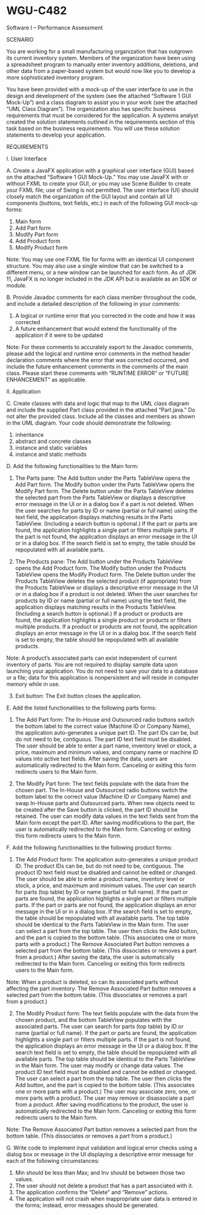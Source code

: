 # WGU-C482
Software I – Performance Assessment


SCENARIO

You are working for a small manufacturing organization that has outgrown its current inventory system. Members of the organization have been using a spreadsheet program to manually enter inventory additions, deletions, and other data from a paper-based system but would now like you to develop a more sophisticated inventory program.

You have been provided with a mock-up of the user interface to use in the design and development of the system (see the attached “Software 1 GUI Mock-Up”) and a class diagram to assist you in your work (see the attached “UML Class Diagram”). The organization also has specific business requirements that must be considered for the application. A systems analyst created the solution statements outlined in the requirements section of this task based on the business requirements. You will use these solution statements to develop your application.

REQUIREMENTS

I.  User Interface

A.  Create a JavaFX application with a graphical user interface (GUI) based on the attached “Software 1 GUI Mock-Up.” You may use JavaFX with or without FXML to create your GUI, or you may use Scene Builder to create your FXML file; use of Swing is not permitted. The user interface (UI) should closely match the organization of the GUI layout and contain all UI components (buttons, text fields, etc.) in each of the following GUI mock-up forms:
  1.  Main form
  2.  Add Part form
  3.  Modify Part form
  4.  Add Product form
  5.  Modify Product form

Note: You may use one FXML file for forms with an identical UI component structure. You may also use a single window that can be switched to a different menu, or a new window can be launched for each form. As of JDK 11, JavaFX is no longer included in the JDK API but is available as an SDK or module.

B.  Provide Javadoc comments for each class member throughout the code, and include a detailed description of the following in your comments:
  1. A logical or runtime error that you corrected in the code and how it was corrected
  2. A future enhancement that would extend the functionality of the application if it were to be updated

Note: For these comments to accurately export to the Javadoc comments, please add the logical and runtime error comments in the method header declaration comments where the error that was corrected occurred, and include the future enhancement comments in the comments of the main class. Please start these comments with “RUNTIME ERROR” or “FUTURE ENHANCEMENT” as applicable.


II.  Application

C.  Create classes with data and logic that map to the UML class diagram and include the supplied Part class provided in the attached “Part.java.” Do not alter the provided class. Include all the classes and members as shown in the UML diagram. Your code should demonstrate the following:
  1.   inheritance
  2.  abstract and concrete classes
  3.  instance and static variables
  4.   instance and static methods

D.  Add the following functionalities to the Main form:

1.  The Parts pane: The Add button under the Parts TableView opens the Add Part form. The Modify button under the Parts TableView opens the Modify Part form. The Delete button under the Parts TableView deletes the selected part from the Parts TableView or displays a descriptive error message in the UI or in a dialog box if a part is not deleted. When the user searches for parts by ID or name (partial or full name) using the text field, the application displays matching results in the Parts TableView. (Including a search button is optional.) If the part or parts are found, the application highlights a single part or filters multiple parts. If the part is not found, the application displays an error message in the UI or in a dialog box. If the search field is set to empty, the table should be repopulated with all available parts.

2.  The Products pane: The Add button under the Products TableView opens the Add Product form. The Modify button under the Products TableView opens the Modify Product form. The Delete button under the Products TableView deletes the selected product (if appropriate) from the Products TableView or displays a descriptive error message in the UI or in a dialog box if a product is not deleted. When the user searches for products by ID or name (partial or full name) using the text field, the application displays matching results in the Products TableView. (Including a search button is optional.) If a product or products are found, the application highlights a single product or products or filters multiple products. If a product or products are not found, the application displays an error message in the UI or in a dialog box. If the search field is set to empty, the table should be repopulated with all available products.

Note: A product’s associated parts can exist independent of current inventory of parts. You are not required to display sample data upon launching your application. You do not need to save your data to a database or a file; data for this application is nonpersistent and will reside in computer memory while in use.

3.  Exit button: The Exit button closes the application.

E.  Add the listed functionalities to the following parts forms:
1.  The Add Part form: The In-House and Outsourced radio buttons switch the bottom label to the correct value (Machine ID or Company Name), the application auto-generates a unique part ID. The part IDs can be, but do not need to be, contiguous. The part ID text field must be disabled. The user should be able to enter a part name, inventory level or stock, a price, maximum and minimum values, and company name or machine ID values into active text fields. After saving the data, users are automatically redirected to the Main form. Canceling or exiting this form redirects users to the Main form.

2.  The Modify Part form: The text fields populate with the data from the chosen part. The In-House and Outsourced radio buttons switch the bottom label to the correct value (Machine ID or Company Name) and swap In-House parts and Outsourced parts. When new objects need to be created after the Save button is clicked, the part ID should be retained. The user can modify data values in the text fields sent from the Main form except the part ID. After saving modifications to the part, the user is automatically redirected to the Main form. Canceling or exiting this form redirects users to the Main form.

F.  Add the following functionalities to the following product forms:
1.  The Add Product form: The application auto-generates a unique product ID. The product IDs can be, but do not need to be, contiguous. The product ID text field must be disabled and cannot be edited or changed. The user should be able to enter a product name, inventory level or stock, a price, and maximum and minimum values. The user can search for parts (top table) by ID or name (partial or full name). If the part or parts are found, the application highlights a single part or filters multiple parts. If the part or parts are not found, the application displays an error message in the UI or in a dialog box. If the search field is set to empty, the table should be repopulated with all available parts. The top table should be identical to the Parts TableView in the Main form. The user can select a part from the top table. The user then clicks the Add button, and the part is copied to the bottom table. (This associates one or more parts with a product.) The Remove Associated Part button removes a selected part from the bottom table. (This dissociates or removes a part from a product.) After saving the data, the user is automatically redirected to the Main form. Canceling or exiting this form redirects users to the Main form.

Note: When a product is deleted, so can its associated parts without affecting the part inventory. The Remove Associated Part button removes a selected part from the bottom table. (This dissociates or removes a part from a product.)

2.  The Modify Product form: The text fields populate with the data from the chosen product, and the bottom TableView populates with the associated parts. The user can search for parts (top table) by ID or name (partial or full name). If the part or parts are found, the application highlights a single part or filters multiple parts. If the part is not found, the application displays an error message in the UI or a dialog box. If the search text field is set to empty, the table should be repopulated with all available parts. The top table should be identical to the Parts TableView in the Main form. The user may modify or change data values. The product ID text field must be disabled and cannot be edited or changed. The user can select a part from the top table. The user then clicks the Add button, and the part is copied to the bottom table. (This associates one or more parts with a product.) The user may associate zero, one, or more parts with a product. The user may remove or disassociate a part from a product. After saving modifications to the product, the user is automatically redirected to the Main form. Canceling or exiting this form redirects users to the Main form.

Note: The Remove Associated Part button removes a selected part from the bottom table. (This dissociates or removes a part from a product.)

G.  Write code to implement input validation and logical error checks using a dialog box or message in the UI displaying a descriptive error message for each of the following circumstances:
1. Min should be less than Max; and Inv should be between those two values.
2. The user should not delete a product that has a part associated with it.
3.  The application confirms the “Delete” and “Remove” actions.
4.  The application will not crash when inappropriate user data is entered in the forms; instead, error messages should be generated.
